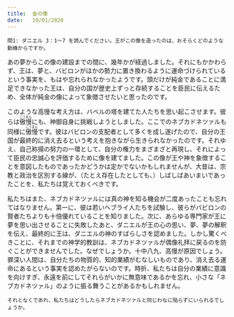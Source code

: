 ```yaml
---
title:  金の像
date:   19/01/2020
---
```


`問1: ダニエル 3：1～7 を読んでください。王がこの像を造ったのは、おそらくどのような動機からですか。`

あの夢からこの像の建設までの間に、幾年かが経過しました。それにもかかわらず、王は、夢と、バビロンがほかの勢力に置き換わるように運命づけられているという事実を、もはや忘れられなかったようです。頭だけが純金であることに満足できなかった王は、自分の国が歴史上ずっと存続することを臣民に伝えるため、全体が純金の像によって象徴させたいと思ったのです。

このような高慢な考え方は、バベルの塔を建てた人たちを思い起こさせます。彼らは<ruby>傲慢<rt>ごうまん</rt></ruby>にも、神御自身に挑戦しようとしました。ここでのネブカドネツァルも同様に<ruby>傲慢<rt>ごうまん</rt></ruby>です。彼はバビロンの支配者として多くを成し遂げたので、自分の王国が最終的に消え去るという考えを抱きながら生きられなかったのです。それゆえ、自己称揚の努力の一環として、自分の権力をまざまざと再現し、それによって臣民の忠誠心を評価するために像を建てました。この像が王や神を象徴することを意図したものであったかどうかは定かでないかもしれませんが、大昔は、宗教と政治を区別する線が、（たとえ存在したとしても、）しばしばあいまいであったことを、私たちは覚えておくべきです。

私たちはまた、ネブカドネツァルには真の神を知る機会が二度あったことも忘れてはなりません。第一に、彼は若いヘブライ人たちを試験し、彼らがバビロンの賢者たちよりも十倍優れていることを知りました。次に、あらゆる専門家が王に夢を思い出させることに失敗したあと、ダニエルが王の心の思い、夢、夢の解釈を伝え、最終的に王は、ダニエルの神のすばらしさを認めました。しかし驚くべきことに、それまでの神学的教訓は、ネブカドネツァルが偶像礼拝に戻るのを防ぐことができませんでした。なぜでしょうか。十中八九、高慢が原因でしょう。罪深い人間は、自分たちの物質的、知的業績がむなしいものであり、消え去る運命にあるという事実を認めたがらないのです。時折、私たちは自分の業績に意識を向けすぎ、永遠を前にしてそれらがいかに無意味であるかを忘れ、小さな「ネブカドネツァル」のように振る舞うことがあるかもしれません。

`それとなくであれ、私たちはどうしたらネブカドネツァルと同じわなに陥らずにいられるでしょうか。`